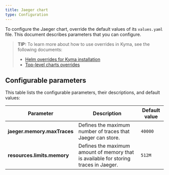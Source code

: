 ```yaml
---
title: Jaeger chart
type: Configuration
---
```


To configure the Jaeger chart, override the default values of its `values.yaml` file. This document describes parameters that you can configure.

>**TIP:** To learn more about how to use overrides in Kyma, see the following documents:
>* [Helm overrides for Kyma installation](/root/kyma/#configuration-helm-overrides-for-kyma-installation)
>* [Top-level charts overrides](/root/kyma/#configuration-helm-overrides-for-kyma-installation-top-level-charts-overrides)

## Configurable parameters

This table lists the configurable parameters, their descriptions, and default values:

| Parameter | Description | Default value |
|-----------|-------------|---------------|
| **jaeger.memory.maxTraces** | Defines the maximum number of traces that Jaeger can store. | `40000` |
| **resources.limits.memory** | Defines the maximum amount of memory that is available for storing traces in Jaeger. | `512M` |
